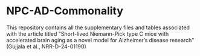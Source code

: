 # NPC-AD-Commonality
This repository contains all the supplementary files and tables associated with the article titled "Short-lived Niemann-Pick type C mice with accelerated brain aging as a novel model for Alzheimer’s disease research" (Gujjala et al.,  NRR-D-24-01190)
